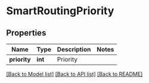 # SmartRoutingPriority

## Properties
Name | Type | Description | Notes
------------ | ------------- | ------------- | -------------
**priority** | **int** | Priority | 

[[Back to Model list]](../README.md#documentation-for-models) [[Back to API list]](../README.md#documentation-for-api-endpoints) [[Back to README]](../../README.md)



